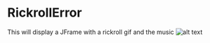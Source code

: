 # RickrollError
This will display a JFrame with a rickroll gif and the music
![alt text](resources/rickroll.GIF "Logo Title Text 1")
